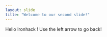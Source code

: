 ```yaml
---
layout: slide
title: "Welcome to our second slide!"
---
```

Hello Ironhack !
Use the left arrow to go back!
